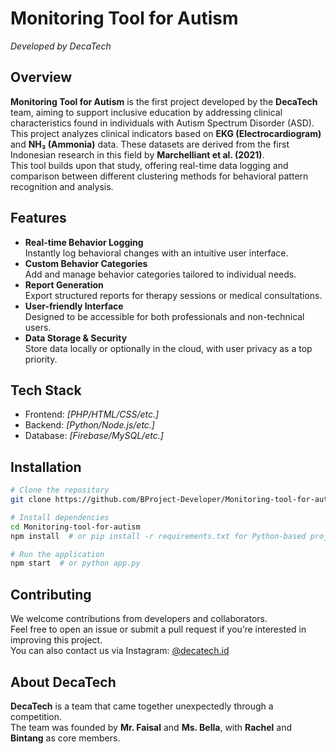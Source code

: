 # Monitoring Tool for Autism  
*Developed by DecaTech*

## Overview  
**Monitoring Tool for Autism** is the first project developed by the **DecaTech** team, aiming to support inclusive education by addressing clinical characteristics found in individuals with Autism Spectrum Disorder (ASD). This project analyzes clinical indicators based on **EKG (Electrocardiogram)** and **NH₃ (Ammonia)** data. These datasets are derived from the first Indonesian research in this field by **Marchelliant et al. (2021)**.  
This tool builds upon that study, offering real-time data logging and comparison between different clustering methods for behavioral pattern recognition and analysis.

## Features  
- **Real-time Behavior Logging**  
  Instantly log behavioral changes with an intuitive user interface.  
- **Custom Behavior Categories**  
  Add and manage behavior categories tailored to individual needs.  
- **Report Generation**  
  Export structured reports for therapy sessions or medical consultations.  
- **User-friendly Interface**  
  Designed to be accessible for both professionals and non-technical users.  
- **Data Storage & Security**  
  Store data locally or optionally in the cloud, with user privacy as a top priority.

## Tech Stack  
- Frontend: *[PHP/HTML/CSS/etc.]*  
- Backend: *[Python/Node.js/etc.]*  
- Database: *[Firebase/MySQL/etc.]*

## Installation  
```bash
# Clone the repository
git clone https://github.com/BProject-Developer/Monitoring-tool-for-autism.git

# Install dependencies
cd Monitoring-tool-for-autism
npm install  # or pip install -r requirements.txt for Python-based projects

# Run the application
npm start  # or python app.py
```

## Contributing  
We welcome contributions from developers and collaborators.  
Feel free to open an issue or submit a pull request if you’re interested in improving this project.  
You can also contact us via Instagram: [@decatech.id](https://instagram.com/decatech.id)

## About DecaTech  
**DecaTech** is a team that came together unexpectedly through a competition.  
The team was founded by **Mr. Faisal** and **Ms. Bella**, with **Rachel** and **Bintang** as core members.
